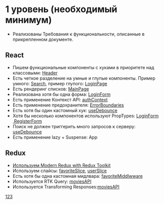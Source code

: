# 1 уровень (необходимый минимум)
* Реализованы Требования к функциональности, описанные в прикрепленном документе.

## React

* Пишем функциональные компоненты c хуками в приоритете над классовыми: [Header](./src/components/Header/Header.jsx)
* Есть четкое разделение на умные и глупые компоненты. Пример умного: [Search](./src/components/Search/Search.jsx), пример глупого: [LoginPage](./src/pages/LoginPage/LoginPage.jsx)
* Есть рендеринг списков: [MainPage](./src/pages/MainPage/MainPage.jsx)
* Реализована хотя бы одна форма: [LoginForm](./src/components/AuthComponents/Forms/LoginForm.jsx)
* Есть применение Контекст API: [authContext](./src/store/context/authContext.js)
* Есть применение предохранителя: [ErrorBoundaries](./src/components/ErrorBoundaries/ErrorBoundaries.jsx)
* Есть хотя бы один кастомный хук: [useDebounce](./src/hooks/useDebounce.js)
* Хотя бы несколько компонентов используют PropTypes:  [LoginForm](./src/components/AuthComponents/Forms/LoginForm.jsx) ,[RegisterForm](./src/components/AuthComponents/Forms/RegisterForm.jsx)
* Поиск не должен триггерить много запросов к серверу:  [useDebounce](./src/hooks/useDebounce.js)
* Есть применение lazy + Suspense: App

## Redux
* [Используем Modern Redux with Redux Toolkit](./src/store/store.js)
* Используем слайсы: [favoriteSlice](./src/store/slices/favoriteSlice.js),  [userSlice](./src/store/slices/userSlice.js)
* Есть хотя бы одна кастомная мидлвара: [favoriteMiddlwware](./src/store/middleware/favoriteMiddleware.js)
* Используется RTK Query: [moviesAPI](./src/store/API/moviesAPI.js)
* Используется Transforming Responses:[moviesAPI](./src/store/API/moviesAPI.js)

[123](./main/)
